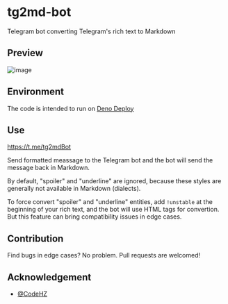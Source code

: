 # tg2md-bot
Telegram bot converting Telegram's rich text to Markdown

## Preview

![image](https://user-images.githubusercontent.com/8279655/181170278-ff3b3f6e-f51a-4977-90ba-502ff1768bb1.png)

## Environment

The code is intended to run on [Deno Deploy](https://deno.com/deploy)

## Use

https://t.me/tg2mdBot

Send formatted meassage to the Telegram bot and the bot will send the message back in Markdown.

By default, "spoiler" and "underline" are ignored, because these styles are generally not available in Markdown (dialects).

To force convert "spoiler" and "underline" entities, add `!unstable` at the beginning of your rich text, and the bot will use HTML tags for convertion. But this feature can bring compatibility issues in edge cases.

## Contribution

Find bugs in edge cases? No problem. Pull requests are welcomed!

## Acknowledgement

- [@CodeHZ](https://github.com/codehz/)
